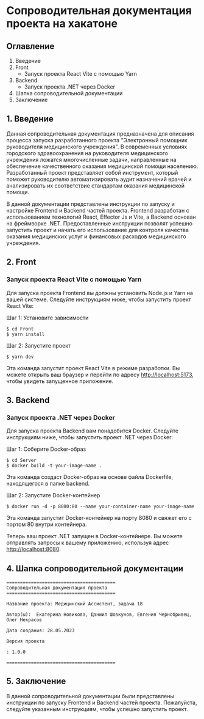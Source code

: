 # Сопроводительная документация проекта на хакатоне

## Оглавление

1. Введение
2. Front
   - Запуск проекта React Vite с помощью Yarn
3. Backend
   - Запуск проекта .NET через Docker
4. Шапка сопроводительной документации
5. Заключение

## 1. Введение

Данная сопроводительная документация предназначена для описания процесса запуска разработанного проекта "Электронный помощник руководителя медицинского учреждения". В современных условиях городского здравоохранения на руководителя медицинского учреждения ложатся многочисленные задачи, направленные на обеспечение качественного оказания медицинской помощи населению. Разработанный проект представляет собой инструмент, который поможет руководителю автоматизировать аудит назначений врачей и анализировать их соответствие стандартам оказания медицинской помощи.

В данной документации представлены инструкции по запуску и настройке Frontend и Backend частей проекта. Frontend разработан с использованием технологий React, Effector Js и Vite, а Backend основан на фреймворке .NET. Предоставленные инструкции позволят успешно запустить проект и начать его использование для контроля качества оказания медицинских услуг и финансовых расходов медицинского учреждения.

## 2. Front

### Запуск проекта React Vite с помощью Yarn

Для запуска проекта Frontend вы должны установить Node.js и Yarn на вашей системе. Следуйте инструкциям ниже, чтобы запустить проект React Vite:

Шаг 1: Установите зависимости

```
$ cd Front
$ yarn install
```

Шаг 2: Запустите проект

```
$ yarn dev
```

Эта команда запустит проект React Vite в режиме разработки. Вы можете открыть ваш браузер и перейти по адресу [http://localhost:5173](http://localhost:5173), чтобы увидеть запущенное приложение.

## 3. Backend

### Запуск проекта .NET через Docker

Для запуска проекта Backend вам понадобится Docker. Следуйте инструкциям ниже, чтобы запустить проект .NET через Docker:

Шаг 1: Соберите Docker-образ

```
$ cd Server
$ docker build -t your-image-name .
```

Эта команда создаст Docker-образ на основе файла Dockerfile, находящегося в папке backend.

Шаг 2: Запустите Docker-контейнер

```
$ docker run -d -p 8080:80 --name your-container-name your-image-name
```

Эта команда запустит Docker-контейнер на порту 8080 и свяжет его с портом 80 внутри контейнера.

Теперь ваш проект .NET запущен в Docker-контейнере. Вы можете отправлять запросы к вашему приложению, используя адрес [http://localhost:8080](http://localhost:8080).

## 4. Шапка сопроводительной документации

```
========================================
Сопроводительная документация проекта
========================================

Название проекта: Медицинский Ассистент, задача 18

Автор(ы):  Екатерина Новикова, Даниил Шовкунов, Евгения Чернобривец, Олег Некрасов

Дата создания: 28.05.2023

Версия проекта

: 1.0.0

========================================
```

## 5. Заключение

В данной сопроводительной документации были представлены инструкции по запуску Frontend и Backend частей проекта. Пожалуйста, следуйте указанным инструкциям, чтобы успешно запустить проект.
